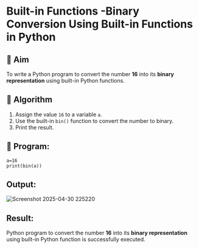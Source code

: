 # Built-in Functions -Binary Conversion Using Built-in Functions in Python

## 🎯 Aim
To write a Python program to convert the number **16** into its **binary representation** using built-in Python functions.

## 🧠 Algorithm
1. Assign the value `16` to a variable `a`.
2. Use the built-in `bin()` function to convert the number to binary.
3. Print the result.

## 🧾 Program:
```
a=16
print(bin(a))
```

## Output:
![Screenshot 2025-04-30 225220](https://github.com/user-attachments/assets/2f17f883-1ab7-4184-9d12-72ec15f9748f)


## Result:
 Python program to convert the number **16** into its **binary representation** using built-in Python function is successfully executed.
